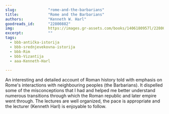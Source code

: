 ```yaml
---
slug:              "rome-and-the-barbarians"
title:             "Rome and the Barbarians"
authors:           "Kenneth W. Harl"
goodreads_id:      "22800882"
img:               https://images.gr-assets.com/books/1406180957l/22800882.jpg
excerpt:           ""
tags:
  - bbb-antička-istorija
  - bbb-srednjevekovna-istorija
  - bbb-Rim
  - bbb-Vizantija
  - aaa-Kenneth-Harl
  
---
```


An interesting and detailed account of Roman history told with emphasis on Rome's interactions with neighbouring peoples 
(the Barbarians). It dispelled some of the misconceptions that I had and helped me better understand numerous transitions 
through which the Roman republic and later empire went through. The lectures are well organized, the pace is appropriate 
and the lecturer (Kenneth Harl) is enjoyable to follow.